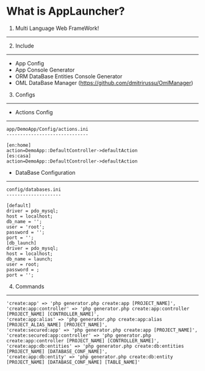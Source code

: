 What is AppLauncher?
====

1. Multi Language Web FrameWork!
------------


2. Include
------------
- App Config
- App Console Generator
- ORM DataBase Entities Console Generator
- OML DataBase Manager (https://github.com/dmitrirussu/OmlManager)

3. Configs
-----------
- Actions Config
----

	app/DemoApp/Config/actions.ini
	------------------------------

	[en:home]
	action=DemoApp::DefaultController->defaultAction
	[es:casa]
	action=DemoApp::DefaultController->defaultAction


- DataBase Configuration
----

	config/databases.ini
	--------------------

	[default]
    driver = pdo_mysql;
    host = localhost;
    db_name = '';
    user = 'root';
    password = '';
    port = '';
    [db_launch]
    driver = pdo_mysql;
    host = localhost;
    db_name = launch;
    user = root;
    password = ;
    port = '';

4. Commands
------------
	'create:app' => 'php generator.php create:app [PROJECT_NAME]',
	'create:app:controller' => 'php generator.php create:app:controller [PROJECT_NAME] [CONTROLLER_NAME]',
	'create:app:alias' => 'php generator.php create:app:alias [PROJECT_ALIAS_NAME] [PROJECT_NAME]',
	'create:secured:app' => 'php generator.php create:app [PROJECT_NAME]',
	'create:secured:app:controller' => 'php generator.php create:app:controller [PROJECT_NAME] [CONTROLLER_NAME]',
	'create:app:db:entities' => 'php generator.php create:db:entities [PROJECT_NAME] [DATABASE_CONF_NAME]',
	'create:app:db:entity' => 'php generator.php create:db:entity [PROJECT_NAME] [DATABASE_CONF_NAME] [TABLE_NAME]'
